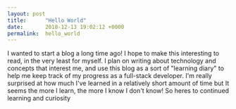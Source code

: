 ```yaml
---
layout: post
title:      "Hello World"
date:       2018-12-13 19:02:12 +0000
permalink:  hello_world
---
```



I wanted to start a blog a long time ago! I hope to make this interesting to read, in the very least for myself. I plan on writing about technology and concepts that interest me, and use this blog as a sort of "learning diary" to help me keep track of my progress as a full-stack developer. I'm really surprised at how much I've learned in a relatively short amount of time but It seems the more I learn, the more I know I don't know! So heres to continued learning and curiosity 
